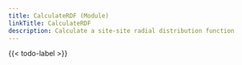 ```yaml
---
title: CalculateRDF (Module)
linkTitle: CalculateRDF
description: Calculate a site-site radial distribution function
---
```


{{< todo-label >}}

